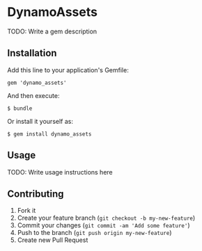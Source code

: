 # DynamoAssets

TODO: Write a gem description

## Installation

Add this line to your application's Gemfile:

    gem 'dynamo_assets'

And then execute:

    $ bundle

Or install it yourself as:

    $ gem install dynamo_assets

## Usage

TODO: Write usage instructions here

## Contributing

1. Fork it
2. Create your feature branch (`git checkout -b my-new-feature`)
3. Commit your changes (`git commit -am 'Add some feature'`)
4. Push to the branch (`git push origin my-new-feature`)
5. Create new Pull Request
